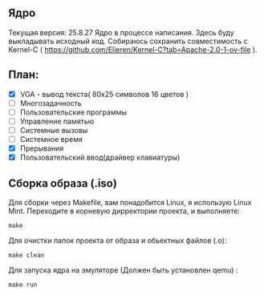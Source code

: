 ## Ядро
Текущая версия: 25.8.27
Ядро в процессе написания. 
Здесь буду выкладывать исходный код.
Собираюсь сохранить совместимость с Kernel-C ( https://github.com/Elieren/Kernel-C?tab=Apache-2.0-1-ov-file ).

## План:

* [x] VGA - вывод текста( 80x25 символов 16 цветов ) 
* [ ] Многозадачность 
* [ ] Пользовательские программы
* [ ] Управление памятью
* [ ] Системные вызовы
* [ ] Системное время
* [x] Прерывания
* [x] Пользовательский ввод(драйвер клавиатуры) 
## Сборка образа (.iso)
Для сборки через Makefile, вам понадобится Linux, я использую Linux Mint.
Переходите в корневую дирректории проекта, и выполняете:
```
make
```
Для очистки папок проекта от образа и обьектных файлов (.o):
```
make clean
```
Для запуска ядра на эмуляторе (Должен быть установлен qemu) :
```
make run
```
